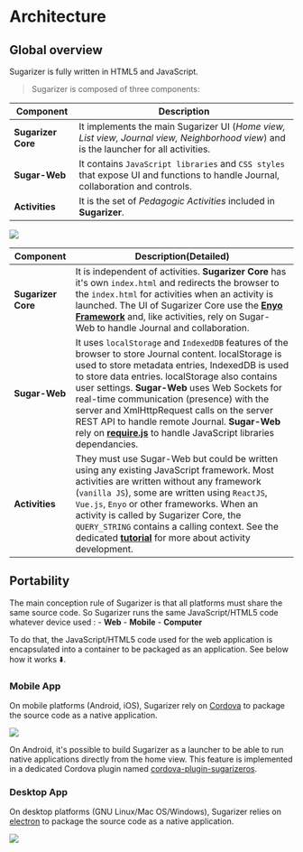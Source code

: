 # Architecture

## Global overview 
Sugarizer is fully written in HTML5 and JavaScript.

> Sugarizer is composed of three components:

| Component | Description |
| --------- | ----------- |
| **Sugarizer Core** | It implements the main Sugarizer UI (*Home view, List view, Journal view, Neighborhood view*) and is the launcher for all activities. |
| **Sugar-Web** | It contains `JavaScript libraries` and `CSS styles` that expose UI and functions to handle Journal, collaboration and controls. |
| **Activities** | It is the set of *Pedagogic Activities* included in **Sugarizer**. |

![](images/global-architecture.svg)

| **Component** | **Description(Detailed)** | 
| ------------- | ------------------------- |
| **Sugarizer Core** | It is independent of activities. **Sugarizer Core** has it's own `index.html` and redirects the browser to the `index.html` for activities when an activity is launched. The UI of Sugarizer Core use the **[Enyo Framework](http://enyojs.com/)** and, like activities, rely on Sugar-Web to handle Journal and collaboration. |
| **Sugar-Web** | It uses `localStorage` and `IndexedDB` features of the browser to store Journal content. localStorage is used to store metadata entries, IndexedDB is used to store data entries. localStorage also contains user settings. **Sugar-Web** uses Web Sockets for real-time communication (presence) with the server and XmlHttpRequest calls on the server REST API to handle remote Journal. **Sugar-Web** rely on **[require.js](http://www.requirejs.org/)** to handle JavaScript libraries dependancies. |
| **Activities** | They must use Sugar-Web but could be written using any existing JavaScript framework. Most activities are written without any framework (`vanilla JS`), some are written using `ReactJS`, `Vue.js`, `Enyo` or other frameworks. When an activity is called by Sugarizer Core, the `QUERY_STRING` contains a calling context. See the dedicated **[tutorial](tutorial.md)** for more about activity development. |

## Portability

The main conception rule of Sugarizer is that all platforms must share the same source code. 
So Sugarizer runs the same JavaScript/HTML5 code whatever device used : 
                                                                        - **Web** 
                                                                        - **Mobile**
                                                                        - **Computer**

To do that, the JavaScript/HTML5 code used for the web application is encapsulated into a container to be packaged as an application. See below how it works :arrow_down:.

### Mobile App

On mobile platforms (Android, iOS), Sugarizer rely on [Cordova](http://cordova.apache.org/) to package the source code as a native application.

![](images/mobile-architecture.svg)

On Android, it's possible to build Sugarizer as a launcher to be able to run native applications directly from the home view. This feature is implemented in a dedicated Cordova plugin named [cordova-plugin-sugarizeros](https://github.com/llaske/cordova-plugin-sugarizeros).


### Desktop App

On desktop platforms (GNU Linux/Mac OS/Windows), Sugarizer relies on [electron](https://github.com/electron/electron) to package the source code as a native application.

![](images/app-architecture.svg)

